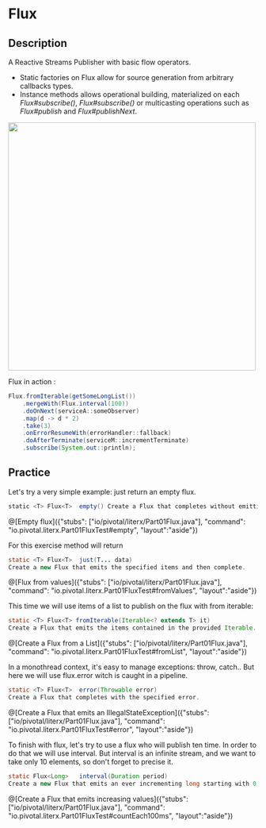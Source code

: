 # Flux

## Description

A Reactive Streams Publisher with basic flow operators.
- Static factories on Flux allow for source generation from arbitrary callbacks types.
- Instance methods allows operational building, materialized on each _Flux#subscribe()_, _Flux#subscribe()_ or multicasting operations such as _Flux#publish_ and _Flux#publishNext_.

[<img src="https://raw.githubusercontent.com/reactor/projectreactor.io/master/src/main/static/assets/img/marble/flux.png" width="500">](http://projectreactor.io/docs/core/release/api/reactor/core/publisher/Flux.html)

Flux in action :
```java
Flux.fromIterable(getSomeLongList())
    .mergeWith(Flux.interval(100))
    .doOnNext(serviceA::someObserver)
    .map(d -> d * 2)
    .take(3)
    .onErrorResumeWith(errorHandler::fallback)
    .doAfterTerminate(serviceM::incrementTerminate)
    .subscribe(System.out::println);
```

## Practice 


Let's try a very simple example: just return an empty flux.


```scala
static <T> Flux<T>	empty() Create a Flux that completes without emitting any item.
```
@[Empty flux]({"stubs": ["io/pivotal/literx/Part01Flux.java"], "command": "io.pivotal.literx.Part01FluxTest#empty", "layout":"aside"})



For this exercise method will return

```java
static <T> Flux<T>	just(T... data)
Create a new Flux that emits the specified items and then complete.
```

@[Flux from values]({"stubs": ["io/pivotal/literx/Part01Flux.java"], "command": "io.pivotal.literx.Part01FluxTest#fromValues", "layout":"aside"})


This time we will use items of a list to publish on the flux with from iterable:
```java
static <T> Flux<T> fromIterable(Iterable<? extends T> it)
Create a Flux that emits the items contained in the provided Iterable.
```

@[Create a Flux from a List]({"stubs": ["io/pivotal/literx/Part01Flux.java"], "command": "io.pivotal.literx.Part01FluxTest#fromList", "layout":"aside"})


In a monothread context, it's easy to manage exceptions: throw, catch..
But here we will use flux.error witch is caught in a pipeline.

```java
static <T> Flux<T>	error(Throwable error)
Create a Flux that completes with the specified error.
```

@[Create a Flux that emits an IllegalStateException]({"stubs": ["io/pivotal/literx/Part01Flux.java"], "command": "io.pivotal.literx.Part01FluxTest#error", "layout":"aside"})


To finish with flux, let's try to use a flux who will publish ten time.
In order to do that we will use interval.
But interval is an infinite stream, and we want to take only 10 elements, so don't forget to precise it.

```java
static Flux<Long>	interval(Duration period)
Create a new Flux that emits an ever incrementing long starting with 0 every period on the global timer.
```

@[Create a Flux that emits increasing values]({"stubs": ["io/pivotal/literx/Part01Flux.java"], "command": "io.pivotal.literx.Part01FluxTest#countEach100ms", "layout":"aside"})
